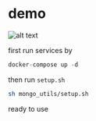 # demo

![alt text](https://github.com/minhhungit/mongodb-cluster-docker-compose/blob/master/images/sharding-and-replica-sets.png)

first run services by

```python
docker-compose up -d
```
then run `setup.sh`

```bash
sh mongo_utils/setup.sh
```
ready to use
